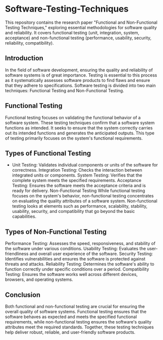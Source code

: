 # Software-Testing-Techniques
This repository contains the research paper "Functional and Non-Functional Testing Techniques," exploring essential methodologies for software quality and reliability. It covers functional testing (unit, integration, system, acceptance) and non-functional testing (performance, usability, security, reliability, compatibility).

## Introduction
In the field of software development, ensuring the quality and reliability of software systems is of great importance. Testing is essential to this process as it systematically assesses software products to find flaws and ensure that they adhere to specifications. Software testing is divided into two main techniques: Functional Testing and Non-Functional Testing.

## Functional Testing
Functional testing focuses on validating the functional behavior of a software system. These testing techniques confirm that a software system functions as intended. It seeks to ensure that the system correctly carries out its intended functions and generates the anticipated outputs. This type of testing primarily focuses on the system's functional requirements.

## Types of Functional Testing

* Unit Testing: Validates individual components or units of the software for correctness.
Integration Testing: Checks the interaction between integrated units or components.
System Testing: Verifies that the complete system meets the specified requirements.
Acceptance Testing: Ensures the software meets the acceptance criteria and is ready for delivery.
Non-Functional Testing
While functional testing focuses on the system's behavior, non-functional testing concentrates on evaluating the quality attributes of a software system. Non-functional testing looks at elements such as performance, scalability, stability, usability, security, and compatibility that go beyond the basic capabilities.

## Types of Non-Functional Testing
Performance Testing: Assesses the speed, responsiveness, and stability of the software under various conditions.
Usability Testing: Evaluates the user-friendliness and overall user experience of the software.
Security Testing: Identifies vulnerabilities and ensures the software is protected against threats and attacks.
Reliability Testing: Determines the software's ability to function correctly under specific conditions over a period.
Compatibility Testing: Ensures the software works well across different devices, browsers, and operating systems.

## Conclusion
Both functional and non-functional testing are crucial for ensuring the overall quality of software systems. Functional testing ensures that the software behaves as expected and meets the specified functional requirements, while non-functional testing ensures the software's quality attributes meet the required standards. Together, these testing techniques help deliver robust, reliable, and user-friendly software products.
